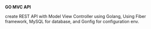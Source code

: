 <hx><b>GO MVC API</b></hx>

create REST API with Model View Controller using Golang, Using Fiber framework, MySQL for database, and Gonfig for configuration env.
